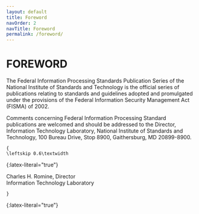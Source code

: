 ```yaml
---
layout: default
title: Foreword
navOrder: 2
navTitle: Foreword
permalink: /foreword/
---
```


# FOREWORD

The Federal Information Processing Standards Publication Series of the National Institute of Standards and Technology is the official series of publications relating to standards and guidelines adopted and promulgated under the provisions of the Federal Information Security Management Act (FISMA) of 2002. 

Comments concerning Federal Information Processing Standard publications are welcomed and should be addressed to the Director, Information Technology Laboratory, National Institute of Standards and Technology, 100 Bureau Drive, Stop 8900, Gaithersburg, MD 20899-8900. 

~~~
{
\leftskip 0.6\textwidth
~~~
{:latex-literal="true"}

Charles H. Romine, Director  
Information Technology Laboratory

~~~
}
~~~
{:latex-literal="true"}
